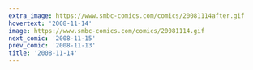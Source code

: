 ```yaml
---
extra_image: https://www.smbc-comics.com/comics/20081114after.gif
hovertext: '2008-11-14'
image: https://www.smbc-comics.com/comics/20081114.gif
next_comic: '2008-11-15'
prev_comic: '2008-11-13'
title: '2008-11-14'
---
```


